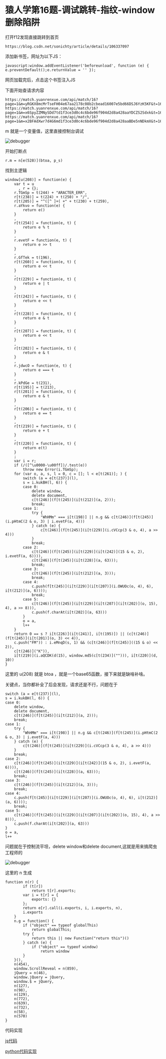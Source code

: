 # 猿人学第16题-调试跳转-指纹-window删除陷阱

打开f12发现直接跳转到首页

    https://blog.csdn.net/sonichty/article/details/106337097
    
添加新书签，网址为以下JS：
    
    javascript:window.addEventListener('beforeunload', function (e) { e.preventDefault();e.returnValue = '' });

网页加载完后，点击这个书签注入JS

下面开始查请求内容

    https://match.yuanrenxue.com/api/match/16?page=1&m=yRGKX8mcMrTseFH04e67aa2178c08b2cbead16007e5bd66DSJ6YzK5KF&t=1650734803000
    https://match.yuanrenxue.com/api/match/16?page=1&m=x6SpyZZMNySDd7td1f3ce3d0c4c6bde96f904d2d8a428aaYDCZS2Sdxk&t=1650734804000
    https://match.yuanrenxue.com/api/match/16?page=1&m=x2BFAdXwr7d4G6md1f3ce3d0c4c6bde96f904d2d8a428aaBDe5nNDkmX&t=1650734805000
    
m 就是一个变量值，这里直接控制台调试

![debugger](./img/1.png)

开始打断点

    r.m = n[e(528)](btoa, p_s)
    
找到主逻辑

    window[u(208)] = function(e) {
        var t = u
          , r = {};
        r.TGmSp = t(244) + "ARACTER_ERR",
        r[t(238)] = t(224) + t(250) + "/",
        r[t(205)] = "^([^ ]+( +" + t(230) + t(259),
        r.aYkvo = function(e) {
            return e()
        }
        ,
        r[t(254)] = function(e, t) {
            return e % t
        }
        ,
        r.evetF = function(e, t) {
            return e >> t
        }
        ,
        r.GfTek = t(196),
        r[t(260)] = function(e, t) {
            return e << t
        }
        ,
        r[t(229)] = function(e, t) {
            return e | t
        }
        ,
        r[t(242)] = function(e, t) {
            return e << t
        }
        ,
        r[t(228)] = function(e, t) {
            return e & t
        }
        ,
        r[t(207)] = function(e, t) {
            return e << t
        }
        ,
        r[t(202)] = function(e, t) {
            return e & t
        }
        ,
        r.jdwcO = function(e, t) {
            return e === t
        }
        ,
        r.kPdGe = t(231),
        r[t(195)] = t(213),
        r[t(201)] = function(e, t) {
            return e & t
        }
        ,
        r[t(206)] = function(e, t) {
            return e == t
        }
        ,
        r[t(219)] = function(e, t) {
            return e + t
        }
        ,
        r[t(220)] = function(e, t) {
            return e(t)
        }
        ;
        var i = r;
        if (/([^\u0000-\u00ff])/.test(e))
            throw new Error(i.TGmSp);
        for (var o, a, s, l = 0, c = []; l < e[t(261)]; ) {
            switch (a = e[t(237)](l),
            s = i.kukBH(l, 6)) {
            case 0:
                delete window,
                delete document,
                c[t(246)](f[t(245)](i[t(212)](a, 2)));
                break;
            case 1:
                try {
                    "WhHMm" === i[t(198)] || n.g && c[t(246)](f[t(245)](i.pHtmC(2 & o, 3) | i.evetF(a, 4)))
                } catch (e) {
                    c[t(246)](f[t(245)](i[t(229)](i.cVCcp(3 & o, 4), a >> 4)))
                }
                break;
            case 2:
                c[t(246)](f[t(245)](i[t(229)](i[t(242)](15 & o, 2), i.evetF(a, 6)))),
                c[t(246)](f[t(245)](i[t(228)](a, 63)));
                break;
            case 3:
                c[t(246)](f[t(245)](i[t(212)](a, 3)));
                break;
            case 4:
                c.push(f[t(245)](i[t(229)](i[t(207)](i.OWUOc(o, 4), 6), i[t(212)](a, 6))));
                break;
            case 5:
                c[t(246)](f[t(245)](i[t(229)](i[t(207)](i[t(202)](o, 15), 4), a >> 8))),
                c.push(f.charAt(i[t(202)](a, 63)))
            }
            o = a,
            l++
        }
        return 0 == s ? i[t(226)](i[t(241)], i[t(195)]) || (c[t(246)](f[t(245)](i[t(201)](o, 3) << 4)),
        c.push("FM")) : i.eMnqD(s, 1) && (c[t(246)](f[t(245)]((15 & o) << 2)),
        c[t(246)]("K")),
        i[t(219)](i.aQCDK(d(15), window.md5(c[t(234)](""))), i[t(220)](d, 10))
    }
    
这里的 u(208) 就是 btoa ，就是一个base65函数，接下来就是缺啥补啥。

关键点，当你都补全了后会发现，请求还是不行，问题在于

    switch (a = e[t(237)](l),
    s = i.kukBH(l, 6)) {
    case 0:
        delete window,
        delete document,
        c[t(246)](f[t(245)](i[t(212)](a, 2)));
        break;
    case 1:
        try {
            "WhHMm" === i[t(198)] || n.g && c[t(246)](f[t(245)](i.pHtmC(2 & o, 3) | i.evetF(a, 4)))
        } catch (e) {
            c[t(246)](f[t(245)](i[t(229)](i.cVCcp(3 & o, 4), a >> 4)))
        }
        break;
    case 2:
        c[t(246)](f[t(245)](i[t(229)](i[t(242)](15 & o, 2), i.evetF(a, 6)))),
        c[t(246)](f[t(245)](i[t(228)](a, 63)));
        break;
    case 3:
        c[t(246)](f[t(245)](i[t(212)](a, 3)));
        break;
    case 4:
        c.push(f[t(245)](i[t(229)](i[t(207)](i.OWUOc(o, 4), 6), i[t(212)](a, 6))));
        break;
    case 5:
        c[t(246)](f[t(245)](i[t(229)](i[t(207)](i[t(202)](o, 15), 4), a >> 8))),
        c.push(f.charAt(i[t(202)](a, 63)))
    }
    o = a,
    l++

问题就在于控制流平坦，delete window和delete document,这就是用来搞爬虫工程师的

![debugger](../img/75.png)

这里的 n 生成

    function n(r) {
            if (t[r])
                return t[r].exports;
            var i = t[r] = {
                exports: {}
            };
            return e[r].call(i.exports, i, i.exports, n),
            i.exports
        }
        n.g = function() {
            if ("object" == typeof globalThis)
                return globalThis;
            try {
                return this || new Function("return this")()
            } catch (e) {
                if ("object" == typeof window)
                    return window
            }
        }(),
        n(454),
        window.ScrollReveal = n(859),
        jQuery = n(46),
        window.jQuery = jQuery,
        window.$ = jQuery,
        n(127),
        n(98),
        n(129),
        n(772),
        n(639),
        n(732),
        n(58),
        n(570)
    }

代码实现

[js代码](./btoa.js)

[python代码实现](./案例.py)

